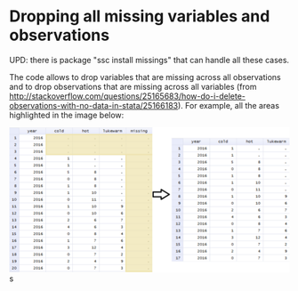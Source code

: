 # Dropping all missing variables and observations
UPD: there is package "ssc install missings" that can handle all these cases.

The code allows to drop variables that are missing across all observations and to drop observations that are missing across all variables (from http://stackoverflow.com/questions/25165683/how-do-i-delete-observations-with-no-data-in-stata/25166183). For example, all the areas highlighted in the image below:

![Example](https://raw.githubusercontent.com/evpu/All-Missing-Variables-or-Observations-Stata/master/example.PNG)
s
